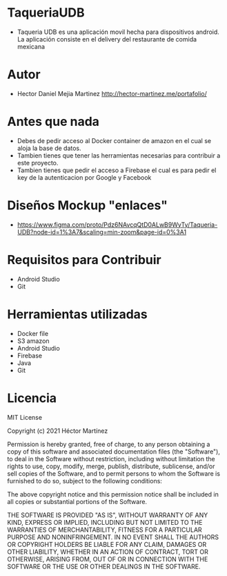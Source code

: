 # TaqueriaUDB
* Taqueria UDB es una aplicación movil hecha para dispositivos android. La aplicación consiste en el delivery del restaurante de comida mexicana 
#
# Autor 
* Hector Daniel Mejia Martinez http://hector-martinez.me/portafolio/
# Antes que nada 
* Debes de pedir acceso al Docker container de amazon en el cual se aloja la base de datos. 
* Tambien tienes que tener las herramientas necesarias para contribuir a este proyecto.
* Tambien tienes que pedir el acceso a Firebase el cual es para pedir el key de la autenticacion por Google y Facebook
# 
# Diseños Mockup "enlaces"
* https://www.figma.com/proto/Pdz6NAvcqQtD0ALwB9WyTy/Taqueria-UDB?node-id=1%3A7&scaling=min-zoom&page-id=0%3A1
#
# Requisitos para Contribuir
* Android Studio
* Git 
# Herramientas utilizadas 
* Docker file 
* S3 amazon
* Android Studio
* Firebase
* Java 
* Git 
#
# Licencia 

MIT License

Copyright (c) 2021 Héctor Martínez

Permission is hereby granted, free of charge, to any person obtaining a copy
of this software and associated documentation files (the "Software"), to deal
in the Software without restriction, including without limitation the rights
to use, copy, modify, merge, publish, distribute, sublicense, and/or sell
copies of the Software, and to permit persons to whom the Software is
furnished to do so, subject to the following conditions:

The above copyright notice and this permission notice shall be included in all
copies or substantial portions of the Software.

THE SOFTWARE IS PROVIDED "AS IS", WITHOUT WARRANTY OF ANY KIND, EXPRESS OR
IMPLIED, INCLUDING BUT NOT LIMITED TO THE WARRANTIES OF MERCHANTABILITY,
FITNESS FOR A PARTICULAR PURPOSE AND NONINFRINGEMENT. IN NO EVENT SHALL THE
AUTHORS OR COPYRIGHT HOLDERS BE LIABLE FOR ANY CLAIM, DAMAGES OR OTHER
LIABILITY, WHETHER IN AN ACTION OF CONTRACT, TORT OR OTHERWISE, ARISING FROM,
OUT OF OR IN CONNECTION WITH THE SOFTWARE OR THE USE OR OTHER DEALINGS IN THE
SOFTWARE.
